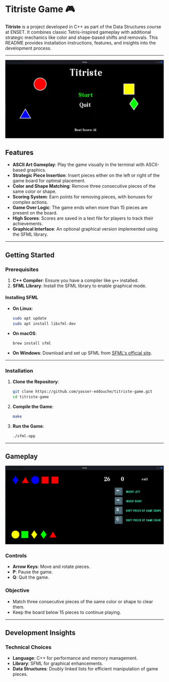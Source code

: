 # Titriste Game 🎮

**Titriste** is a project developed in C++ as part of the Data Structures course at ENSET. It combines classic Tetris-inspired gameplay with additional strategic mechanics like color and shape-based shifts and removals. This README provides installation instructions, features, and insights into the development process.

---

![Game Banner](images/gameHome.png)  

## Features

- **ASCII Art Gameplay**: Play the game visually in the terminal with ASCII-based graphics.
- **Strategic Piece Insertion**: Insert pieces either on the left or right of the game board for optimal placement.
- **Color and Shape Matching**: Remove three consecutive pieces of the same color or shape.
- **Scoring System**: Earn points for removing pieces, with bonuses for complex actions.
- **Game Over Logic**: The game ends when more than 15 pieces are present on the board.
- **High Scores**: Scores are saved in a text file for players to track their achievements.
- **Graphical Interface**: An optional graphical version implemented using the SFML library.

---

## Getting Started

### Prerequisites

1. **C++ Compiler**: Ensure you have a compiler like `g++` installed.
2. **SFML Library**: Install the SFML library to enable graphical mode.

#### Installing SFML

- **On Linux**:
  ```bash
  sudo apt update
  sudo apt install libsfml-dev
  ```
- **On macOS**:
  ```bash
  brew install sfml
  ```
- **On Windows**:
  Download and set up SFML from [SFML's official site](https://www.sfml-dev.org/download.php).

---

### Installation

1. **Clone the Repository**:

   ```bash
   git clone https://github.com/yasser-eddouche/titriste-game.git
   cd titriste-game
   ```

2. **Compile the Game**:

   ```bash
   make
   ```

3. **Run the Game**:
   ```bash
   ./sfml-app
   ```

---

## Gameplay

![Gameplay Screenshot](images/gamePlay.png)  

### Controls

- **Arrow Keys**: Move and rotate pieces.
- **P**: Pause the game.
- **Q**: Quit the game.

### Objective

- Match three consecutive pieces of the same color or shape to clear them.
- Keep the board below 15 pieces to continue playing.

---

## Development Insights

### Technical Choices

- **Language**: C++ for performance and memory management.
- **Library**: SFML for graphical enhancements.
- **Data Structures**: Doubly linked lists for efficient manipulation of game pieces.

